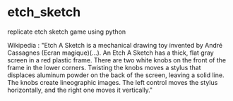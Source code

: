 # etch_sketch
replicate etch sketch game using python


Wikipedia : "Etch A Sketch is a mechanical drawing toy invented by André Cassagnes (Ecran magique)(...). An Etch A Sketch has a thick, flat gray screen in a red plastic frame. There are two white knobs on the front of the frame in the lower corners. Twisting the knobs moves a stylus that displaces aluminum powder on the back of the screen, leaving a solid line. The knobs create lineographic images. The left control moves the stylus horizontally, and the right one moves it vertically."

